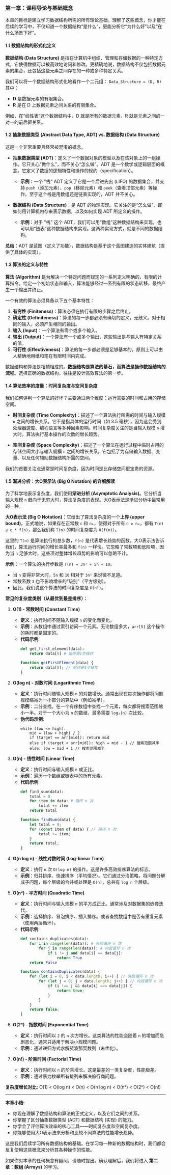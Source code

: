 ### **第一章：课程导论与基础概念**

本章的目标是建立学习数据结构所需的所有理论基础。理解了这些概念，你才能在后续的学习中，不仅知道一个数据结构“是什么”，更能分析它“为什么好”以及“在什么场景下好”。

#### **1.1 数据结构的形式化定义**

**数据结构 (Data Structure)** 是指在计算机中组织、管理和存储数据的一种特定方式，它使得数据可以被高效地访问和修改。更精确地说，数据结构不仅包括数据元素的集合，还包括这些元素之间存在的一种或多种特定关系。

我们可以将一个数据结构形式化地看作一个二元组：
`Data_Structure = (D, R)`
其中：
*   **D** 是数据元素的有限集合。
*   **R** 是在 D 上数据元素之间关系的有限集合。

例如，在“线性表”这个数据结构中，D 就是所有的数据元素，R 就是元素之间的一对一的前后驱关系。

#### **1.2 抽象数据类型 (Abstract Data Type, ADT) vs. 数据结构 (Data Structure)**

这是一个非常重要且经常被混淆的概念。

*   **抽象数据类型 (ADT)**：定义了一个数据对象的模型以及在该对象上的一组操作。它只关心“做什么”，而不关心“怎么做”。ADT 是一个数学或逻辑层面的概念。它定义了数据的逻辑特性和操作的规约（specification）。
    *   **示例**：一个 "栈" ADT 定义了它是一个后进先出 (LIFO) 的数据集合，并支持 `push`（添加元素）、`pop`（移除元素）和 `peek`（查看顶部元素）等操作。至于这个栈是用数组还是链表实现的，ADT 并不关心。

*   **数据结构 (Data Structure)**：是 ADT 的物理实现。它关注的是“怎么做”，即如何用计算机内存来表示数据，以及如何实现 ADT 所定义的操作。
    *   **示例**：对于 "栈" 这个 ADT，我们可以用“数组”这种数据结构来实现，也可以用“链表”这种数据结构来实现。这两种实现方式，就是不同的数据结构。

**总结**：ADT 是蓝图（定义了功能），数据结构是基于这个蓝图建造的实体建筑（提供了具体的实现）。

#### **1.3 算法的定义与特性**

**算法 (Algorithm)** 是为解决一个特定问题而规定的一系列定义明确的、有限的计算指令。给定一个初始状态和输入，算法能够经过一系列有限的状态转移，最终产生一个输出并终止。

一个有效的算法必须具备以下五个基本特性：

1.  **有穷性 (Finiteness)**：算法必须在执行有限的步骤之后终止。
2.  **确定性 (Definiteness)**：算法的每一步都必须有确切的定义，无歧义。对于相同的输入，必须产生相同的输出。
3.  **输入 (Input)**：一个算法有零个或多个输入。
4.  **输出 (Output)**：一个算法有一个或多个输出，这些输出是与输入有特定关系的值。
5.  **可行性 (Effectiveness)**：算法的每一步都必须是足够基本的，原则上可以由人精确地用纸和笔在有限时间内完成。

数据结构和算法是相辅相成的。**数据结构是算法的基石，而算法是操作数据结构的流程**。选择正确的数据结构，往往是设计高效算法的第一步。

#### **1.4 算法效率的度量：时间复杂度与空间复杂度**

我们如何评判一个算法的好坏？主要通过两个维度：运行需要的时间和占用的存储空间。

*   **时间复杂度 (Time Complexity)**：描述了一个算法执行所需的时间与输入规模 `n` 之间的增长关系。它不是指具体的运行时间（如 3.5 毫秒），因为这会受到处理器速度、编程语言等多种因素影响。时间复杂度关注的是当输入规模 `n` 增大时，算法执行基本操作的次数的增长趋势。

*   **空间复杂度 (Space Complexity)**：描述了一个算法在运行过程中临时占用的存储空间大小与输入规模 `n` 之间的增长关系。它包括了为存储输入数据、变量、以及任何辅助数据结构所需的空间。

我们的首要关注点通常是时间复杂度，因为时间是比存储空间更宝贵的资源。

#### **1.5 渐进分析：大O表示法 (Big O Notation) 的详细解读**

为了科学地表示复杂度，我们使用**渐进分析 (Asymptotic Analysis)**。它分析当输入规模 `n` 趋向于无穷大时，算法复杂度的表现。大O表示法是渐进分析中最常用的一种。

**大O表示法 (Big O Notation)**：它给出了算法复杂度的一个**上界 (upper bound)**。正式地说，如果存在正常数 `c` 和 `n₀`，使得对于所有 `n ≥ n₀`，都有 `T(n) ≤ c * f(n)`，那么我们称 `T(n)` 的时间复杂度为 `O(f(n))`。

这里的 `T(n)` 是算法执行的总步数，`f(n)` 是代表增长趋势的函数。大O表示法告诉我们，算法运行时间的增长率最多和 `f(n)` 一样快。它忽略了常数项和低阶项，因为当 `n` 足够大时，这些项对整体增长趋势的影响可以忽略不计。

**示例**：一个算法的执行步数是 `T(n) = 3n² + 5n + 10`。
*   当 `n` 变得非常大时，`5n` 和 `10` 相对于 `3n²` 来说微不足道。
*   常数系数 `3` 也不影响增长的“级别”（平方级别）。
*   因此，我们说这个算法的时间复杂度是 `O(n²)`。

**常见的复杂度类别（从最优到最差排序）：**

1.  **O(1) - 常数时间 (Constant Time)**
    *   **定义**：执行时间不随输入规模 `n` 的变化而变化。
    *   **示例**：从数组中通过索引访问一个元素。无论数组多大，`arr[5]` 这个操作的耗时都是固定的。
    *   **代码示例**:
        ```python
        def get_first_element(data):
            return data[0] # 始终是1步操作
        ```
        ```javascript
        function getFirstElement(data) {
            return data[0]; // 始终是1步操作
        }
        ```

2.  **O(log n) - 对数时间 (Logarithmic Time)**
    *   **定义**：执行时间随输入规模 `n` 的对数增长。通常出现在每次操作都将问题规模缩减为一小部分的算法中（例如减半）。
    *   **示例**：二分查找。在一个有序数组中查找一个元素，每次都将搜索范围缩小一半。对于一个大小为 `n` 的数组，最多需要 `log₂(n)` 次比较。
    *   **伪代码示例**:
        ```
        while (low <= high):
            mid = (low + high) / 2
            if (target == arr[mid]): return mid
            else if (target < arr[mid]): high = mid - 1 // 搜索范围减半
            else: low = mid + 1 // 搜索范围减半
        ```

3.  **O(n) - 线性时间 (Linear Time)**
    *   **定义**：执行时间与输入规模 `n` 成正比。
    *   **示例**：遍历一个数组或链表中的所有元素。
    *   **代码示例**:
        ```python
        def find_sum(data):
            total = 0
            for item in data: # 循环 n 次
                total += item
            return total
        ```
        ```javascript
        function findSum(data) {
            let total = 0;
            for (const item of data) { // 循环 n 次
                total += item;
            }
            return total;
        }
        ```

4.  **O(n log n) - 线性对数时间 (Log-linear Time)**
    *   **定义**：执行 `n` 次 `O(log n)` 的操作。这是许多高效排序算法的标志。
    *   **示例**：归并排序、快速排序（平均情况）。它们通过分治策略，将问题分解成子问题，每个层级的合并或处理是 `O(n)`，总共有 `log n` 个层级。

5.  **O(n²) - 平方时间 (Quadratic Time)**
    *   **定义**：执行时间与输入规模 `n` 的平方成正比。通常涉及对数据集的嵌套迭代。
    *   **示例**：选择排序、冒泡排序、插入排序。或者查找数组中是否有重复元素（使用两层循环）。
    *   **代码示例**:
        ```python
        def contains_duplicates(data):
            for i in range(len(data)): # 外层循环 n 次
                for j in range(len(data)): # 内层循环 n 次
                    if i != j and data[i] == data[j]:
                        return True
            return False
        ```
        ```javascript
        function containsDuplicates(data) {
            for (let i = 0; i < data.length; i++) { // 外层循环 n 次
                for (let j = 0; j < data.length; j++) { // 内层循环 n 次
                    if (i !== j && data[i] === data[j]) {
                        return true;
                    }
                }
            }
            return false;
        }
        ```

6.  **O(2ⁿ) - 指数时间 (Exponential Time)**
    *   **定义**：执行时间以 `2` 的 `n` 次方增长。这类算法的性能会随着 `n` 的增加而急剧恶化，通常只适用于解决小规模问题。
    *   **示例**：通过递归方式求解斐波那契数列（未优化）。

7.  **O(n!) - 阶乘时间 (Factorial Time)**
    *   **定义**：执行时间以 `n` 的阶乘增长。这是最差的一类复杂度，性能极差。
    *   **示例**：通过暴力枚举所有排列来解决旅行商问题。

**复杂度增长对比:**
O(1) < O(log n) < O(n) < O(n log n) < O(n²) < O(2ⁿ) < O(n!)

---

**本章小结:**

*   你现在理解了数据结构和算法的正式定义，以及它们之间的关系。
*   你掌握了区分抽象数据类型 (ADT) 和数据结构 (实现) 的能力。
*   你学会了评估算法效率的核心工具——时间复杂度和空间复杂度。
*   你能够使用大O表示法来分析和比较不同算法的性能增长趋势。

这是我们后续学习所有数据结构的基础。在学习每一种新的数据结构时，我们都会反复使用这些概念来分析其各种操作的性能。

如果你对本章的任何概念有疑问，请随时提出。确认理解后，我们将进入 **第二章：数组 (Arrays)** 的学习。